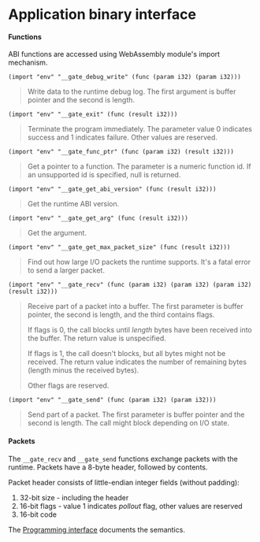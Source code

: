 # Application binary interface


#### Functions

ABI functions are accessed using WebAssembly module's import mechanism.

```wasm
(import "env" "__gate_debug_write" (func (param i32) (param i32)))
```
> Write data to the runtime debug log.  The first argument is buffer pointer
> and the second is length.


```wasm
(import "env" "__gate_exit" (func (result i32)))
```
> Terminate the program immediately.  The parameter value 0 indicates success
> and 1 indicates failure.  Other values are reserved.


```wasm
(import "env" "__gate_func_ptr" (func (param i32) (result i32)))
```
> Get a pointer to a function.  The parameter is a numeric function id.  If an
> unsupported id is specified, null is returned.


```wasm
(import "env" "__gate_get_abi_version" (func (result i32)))
```
> Get the runtime ABI version.


```wasm
(import "env" "__gate_get_arg" (func (result i32)))
```
> Get the argument.


```wasm
(import "env" "__gate_get_max_packet_size" (func (result i32)))
```
> Find out how large I/O packets the runtime supports.  It's a fatal error to
> send a larger packet.


```wasm
(import "env" "__gate_recv" (func (param i32) (param i32) (param i32) (result i32)))
```
> Receive part of a packet into a buffer.  The first parameter is buffer
> pointer, the second is length, and the third contains flags.
>
> If flags is 0, the call blocks until *length* bytes have been received into
> the buffer.  The return value is unspecified.
>
> If flags is 1, the call doesn't blocks, but all bytes might not be received.
> The return value indicates the number of remaining bytes (length minus the
> received bytes).
>
> Other flags are reserved.


```wasm
(import "env" "__gate_send" (func (param i32) (param i32)))
```
> Send part of a packet.  The first parameter is buffer pointer and the second
> is length.  The call might block depending on I/O state.


#### Packets

The `__gate_recv` and `__gate_send` functions exchange packets with the
runtime.  Packets have a 8-byte header, followed by contents.

Packet header consists of little-endian integer fields (without padding):

  1. 32-bit size - including the header
  2. 16-bit flags - value 1 indicates *pollout* flag, other values are reserved
  3. 16-bit code

The [Programming interface](Programming.md) documents the semantics.

